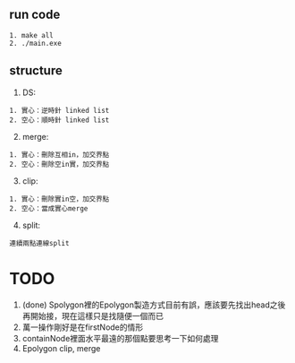 ## run code
```
1. make all
2. ./main.exe
```

## structure
1. DS:
```
1. 實心：逆時針 linked list
2. 空心：順時針 linked list
```

2. merge:
```
1. 實心：刪除互相in，加交界點
2. 空心：刪除空in實，加交界點
```

3. clip:
```
1. 實心：刪除實in空，加交界點
2. 空心：當成實心merge
```

4. split:
```
連續兩點連線split
```


# TODO
1. (done) Spolygon裡的Epolygon製造方式目前有誤，應該要先找出head之後再開始接，現在這樣只是找隨便一個而已
2. 萬一操作剛好是在firstNode的情形
3. containNode裡面水平最遠的那個點要思考一下如何處理
2. Epolygon clip, merge